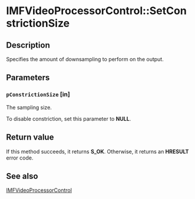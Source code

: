 # IMFVideoProcessorControl::SetConstrictionSize

## Description

Specifies the amount of downsampling to perform on the output.

## Parameters

### `pConstrictionSize` [in]

The sampling size.

To disable constriction, set this parameter to **NULL**.

## Return value

If this method succeeds, it returns **S_OK**. Otherwise, it returns an **HRESULT** error code.

## See also

[IMFVideoProcessorControl](https://learn.microsoft.com/windows/desktop/api/mfidl/nn-mfidl-imfvideoprocessorcontrol)